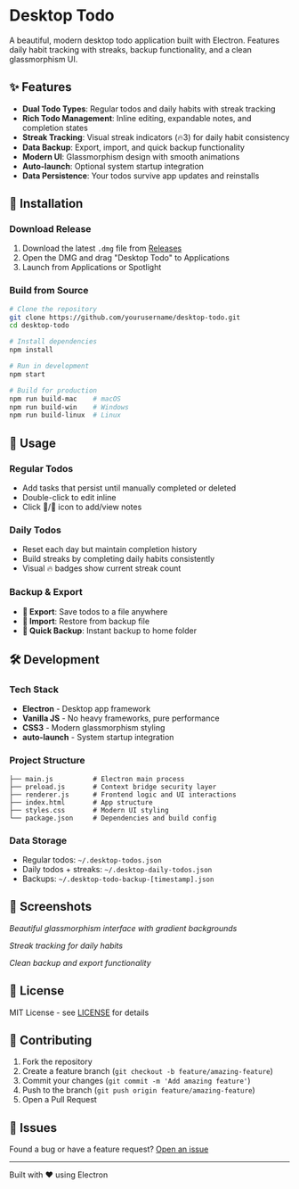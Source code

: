 # Desktop Todo

A beautiful, modern desktop todo application built with Electron. Features daily habit tracking with streaks, backup functionality, and a clean glassmorphism UI.

## ✨ Features

- **Dual Todo Types**: Regular todos and daily habits with streak tracking
- **Rich Todo Management**: Inline editing, expandable notes, and completion states
- **Streak Tracking**: Visual streak indicators (🔥3) for daily habit consistency
- **Data Backup**: Export, import, and quick backup functionality
- **Modern UI**: Glassmorphism design with smooth animations
- **Auto-launch**: Optional system startup integration
- **Data Persistence**: Your todos survive app updates and reinstalls

## 🚀 Installation

### Download Release
1. Download the latest `.dmg` file from [Releases](../../releases)
2. Open the DMG and drag "Desktop Todo" to Applications
3. Launch from Applications or Spotlight

### Build from Source
```bash
# Clone the repository
git clone https://github.com/yourusername/desktop-todo.git
cd desktop-todo

# Install dependencies
npm install

# Run in development
npm start

# Build for production
npm run build-mac    # macOS
npm run build-win    # Windows
npm run build-linux  # Linux
```

## 🎯 Usage

### Regular Todos
- Add tasks that persist until manually completed or deleted
- Double-click to edit inline
- Click 📄/📝 icon to add/view notes

### Daily Todos  
- Reset each day but maintain completion history
- Build streaks by completing daily habits consistently
- Visual 🔥 badges show current streak count

### Backup & Export
- **💾 Export**: Save todos to a file anywhere
- **📂 Import**: Restore from backup file  
- **🔄 Quick Backup**: Instant backup to home folder

## 🛠️ Development

### Tech Stack
- **Electron** - Desktop app framework
- **Vanilla JS** - No heavy frameworks, pure performance
- **CSS3** - Modern glassmorphism styling
- **auto-launch** - System startup integration

### Project Structure
```
├── main.js          # Electron main process
├── preload.js       # Context bridge security layer
├── renderer.js      # Frontend logic and UI interactions
├── index.html       # App structure
├── styles.css       # Modern UI styling
└── package.json     # Dependencies and build config
```

### Data Storage
- Regular todos: `~/.desktop-todos.json`
- Daily todos + streaks: `~/.desktop-daily-todos.json` 
- Backups: `~/.desktop-todo-backup-[timestamp].json`

## 🎨 Screenshots

*Beautiful glassmorphism interface with gradient backgrounds*

*Streak tracking for daily habits*

*Clean backup and export functionality*

## 📄 License

MIT License - see [LICENSE](LICENSE) for details

## 🤝 Contributing

1. Fork the repository
2. Create a feature branch (`git checkout -b feature/amazing-feature`)
3. Commit your changes (`git commit -m 'Add amazing feature'`)
4. Push to the branch (`git push origin feature/amazing-feature`)
5. Open a Pull Request

## 🐛 Issues

Found a bug or have a feature request? [Open an issue](../../issues)

---

Built with ❤️ using Electron